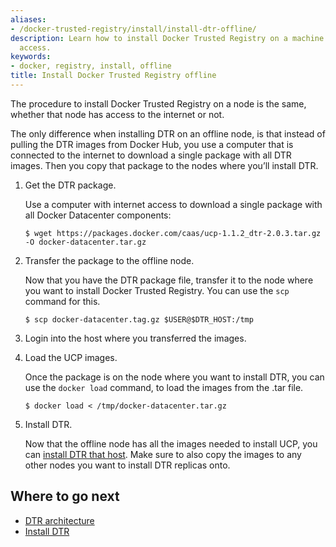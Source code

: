 ```yaml
---
aliases:
- /docker-trusted-registry/install/install-dtr-offline/
description: Learn how to install Docker Trusted Registry on a machine with no internet
  access.
keywords:
- docker, registry, install, offline
title: Install Docker Trusted Registry offline
---
```


The procedure to install Docker Trusted Registry on a node is the same,
whether that node has access to the internet or not.

The only difference when installing DTR on an offline node, is that instead
of pulling the DTR images from Docker Hub, you use a computer that is connected
to the internet to download a single package with all DTR images. Then you
copy that package to the nodes where you’ll install DTR.

1.  Get the DTR package.

    Use a computer with internet access to download a single package with all
    Docker Datacenter components:

    ```none
    $ wget https://packages.docker.com/caas/ucp-1.1.2_dtr-2.0.3.tar.gz -O docker-datacenter.tar.gz
    ```

2.  Transfer the package to the offline node.

    Now that you have the DTR package file, transfer it to the node where you
    want to install Docker Trusted Registry. You can use the `scp` command
    for this.

    ```none
    $ scp docker-datacenter.tag.gz $USER@$DTR_HOST:/tmp
    ```

3.  Login into the host where you transferred the images.

4.  Load the UCP images.

    Once the package is on the node where you want to install DTR, you can use
    the `docker load` command, to load the images from the .tar file.

    ```none
    $ docker load < /tmp/docker-datacenter.tar.gz
    ```

5.  Install DTR.

    Now that the offline node has all the images needed to install UCP,
    you can [install DTR that host](index.md). Make sure to
    also copy the images to any other nodes you want to install DTR
    replicas onto.


## Where to go next

* [DTR architecture](../architecture.md)
* [Install DTR](index.md)
